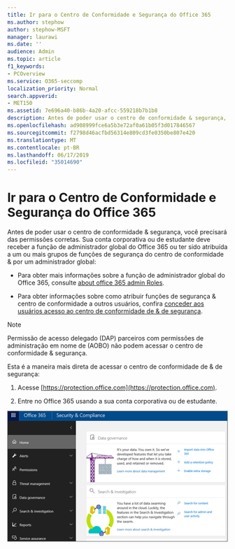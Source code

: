 ```yaml
---
title: Ir para o Centro de Conformidade e Segurança do Office 365
ms.author: stephow
author: stephow-MSFT
manager: laurawi
ms.date: ''
audience: Admin
ms.topic: article
f1_keywords:
- PCOverview
ms.service: O365-seccomp
localization_priority: Normal
search.appverid:
- MET150
ms.assetid: 7e696a40-b86b-4a20-afcc-559218b7b1b8
description: Antes de poder usar o centro de conformidade & segurança, você precisará das permissões corretas. Sua conta corporativa ou de estudante deve receber a função de administrador global do Office 365 ou ter sido atribuída a um ou mais grupos de função de central de conformidade de & de segurança por um administrador global.
ms.openlocfilehash: ad908999fce6a5b3e72af0a61b05f3d017846567
ms.sourcegitcommit: f2798d46acfbd56314e809cd3fe0350be807e420
ms.translationtype: MT
ms.contentlocale: pt-BR
ms.lasthandoff: 06/17/2019
ms.locfileid: "35014690"
---
```

# <a name="go-to-the-office-365-security--compliance-center"></a>Ir para o Centro de Conformidade e Segurança do Office 365

Antes de poder usar o centro de conformidade & segurança, você precisará das permissões corretas. Sua conta corporativa ou de estudante deve receber a função de administrador global do Office 365 ou ter sido atribuída a um ou mais grupos de funções de segurança do centro de conformidade & por um administrador global:
  
- Para obter mais informações sobre a função de administrador global do Office 365, consulte [about office 365 admin Roles](https://support.office.com/article/da585eea-f576-4f55-a1e0-87090b6aaa9d). 

- Para obter informações sobre como atribuir funções de segurança & centro de conformidade a outros usuários, confira [conceder aos usuários acesso ao centro de conformidade de & de segurança](grant-access-to-the-security-and-compliance-center.md).

> [!NOTE]
> Permissão de acesso delegado (DAP) parceiros com permissões de administração em nome de (AOBO) não podem acessar o centro de conformidade & segurança.

Esta é a maneira mais direta de acessar o centro de conformidade de & de segurança:
  
1. Acesse [https://protection.office.com](https://protection.office.com).

2. Entre no Office 365 usando a sua conta corporativa ou de estudante.

![Página inicial do centro de conformidade & segurança do Office 365](media/f1d35324-ac44-4f59-96a7-b11767b43201.png)

